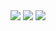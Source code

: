 
<img src="https://user-images.githubusercontent.com/62277179/188718540-8abc6f69-eae5-4bff-8c12-523a109e82de.jpg" />

<img src="https://user-images.githubusercontent.com/62277179/188718523-1ede58aa-ffe1-4c74-aaa4-4437d2519160.jpg" />

<img src="https://user-images.githubusercontent.com/62277179/188718476-1bf1c453-be1c-4b01-8106-a53afd5a907f.jpg" />
